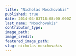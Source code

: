 ```yaml
---
title: "Nicholas Moschovakis"
published: true
date: 2014-04-03T18:08:00.000Z
last_name: "Moschovakis"
contributor_type:
image_path:
image_credit:
featured_image_path:
slug: nicholas-moschovakis
---
```

